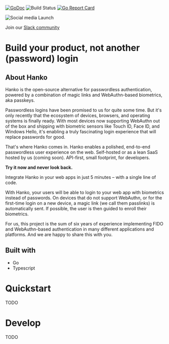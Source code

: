 [![GoDoc](https://godoc.org/github.com/teamhanko/hanko?status.svg)](https://godoc.org/github.com/teamhanko/hanko)
![Build Status](https://github.com/teamhanko/hanko/workflows/Go/badge.svg)
[![Go Report Card](https://goreportcard.com/badge/github.com/teamhanko/hanko)](https://goreportcard.com/report/github.com/teamhanko/hanko)

![Social media Launch](https://user-images.githubusercontent.com/20115649/158687556-291e08f7-6b54-43e1-afe9-d780f19d6382.svg)

Join our [Slack community](https://www.hanko.io/community)

# Build your product, not another (password) login

## About Hanko
Hanko is the open-source alternative for passwordless authentication, powered by a combination of magic links and WebAuthn-based biometrics, aka passkeys.

Passwordless logins have been promised to us for quite some time. But it's only recently that the ecosystem of devices, browsers, and operating systems is finally ready. With most devices now supporting WebAuthn out of the box and shipping with biometric sensors like Touch ID, Face ID, and Windows Hello, it's enabling a truly fascinating login experience that will replace passwords for good.

That's where Hanko comes in. Hanko enables a polished, end-to-end passwordless user experience on the web. Self-hosted or as a lean SaaS hosted by us (coming soon). API-first, small footprint, for developers.

**Try it now and never look back.**

Integrate Hanko in your web apps in just 5 minutes – with a single line of code.

With Hanko, your users will be able to login to your web app with biometrics instead of passwords. On devices that do not support WebAuthn, or for the first-time login on a new device, a magic link (we call them passlinks) is automatically sent. If possible, the user is then guided to enroll their biometrics.

For us, this project is the sum of six years of experience implementing FIDO and WebAuthn-based authentication in many different applications and platforms. And we are happy to share this with you.

## Built with
- Go
- Typescript

# Quickstart
TODO

# Develop
TODO
